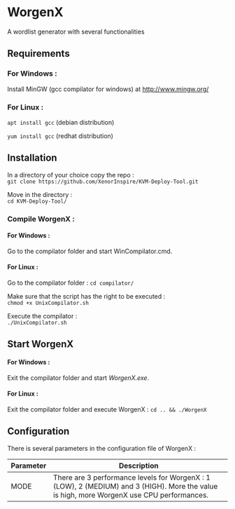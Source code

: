 # WorgenX

A wordlist generator with several functionalities

## Requirements

### For Windows :

Install MinGW (gcc compilator for windows) at http://www.mingw.org/

### For Linux :

`apt install gcc` (debian distribution)

`yum install gcc` (redhat distribution)


## Installation

In a directory of your choice copy the repo :  
`git clone https://github.com/XenorInspire/KVM-Deploy-Tool.git`  

Move in the directory :  
`cd KVM-Deploy-Tool/`

### Compile WorgenX :

#### For Windows :

Go to the compilator folder and start WinCompilator.cmd.

#### For Linux :

Go to the compilator folder :
`cd compilator/`

Make sure that the script has the right to be executed :  
`chmod +x UnixCompilator.sh`

Execute the compilator :  
`./UnixCompilator.sh`


## Start WorgenX

#### For Windows :

Exit the compilator folder and start *WorgenX.exe*.

#### For Linux :

Exit the compilator folder and execute WorgenX :
`cd .. && ./WorgenX`


## Configuration

There is several parameters in the configuration file of WorgenX : 

Parameter | Description |
--- | --- |
MODE | There are 3 performance levels for WorgenX : 1 (LOW), 2 (MEDIUM) and 3 (HIGH). More the value is high, more WorgenX use CPU performances.
